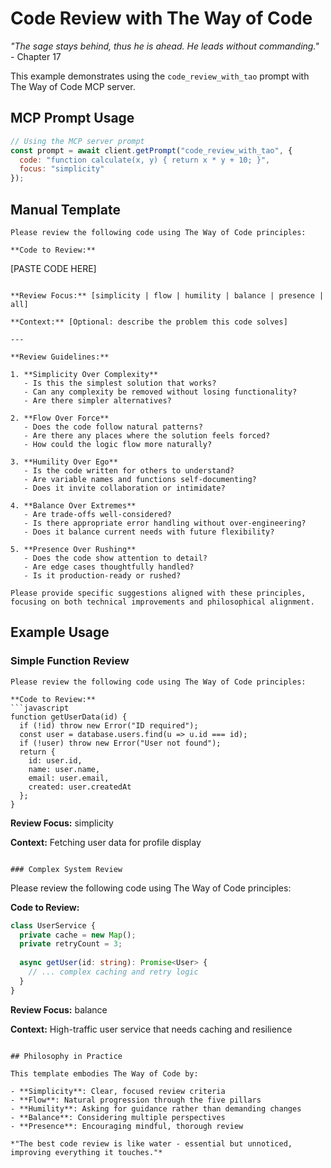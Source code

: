 # Code Review with The Way of Code

*"The sage stays behind, thus he is ahead. He leads without commanding."* - Chapter 17

This example demonstrates using the `code_review_with_tao` prompt with The Way of Code MCP server.

## MCP Prompt Usage

```javascript
// Using the MCP server prompt
const prompt = await client.getPrompt("code_review_with_tao", {
  code: "function calculate(x, y) { return x * y + 10; }",
  focus: "simplicity"
});
```

## Manual Template

```
Please review the following code using The Way of Code principles:

**Code to Review:**
```
[PASTE CODE HERE]
```

**Review Focus:** [simplicity | flow | humility | balance | presence | all]

**Context:** [Optional: describe the problem this code solves]

---

**Review Guidelines:**

1. **Simplicity Over Complexity**
   - Is this the simplest solution that works?
   - Can any complexity be removed without losing functionality?
   - Are there simpler alternatives?

2. **Flow Over Force**
   - Does the code follow natural patterns?
   - Are there any places where the solution feels forced?
   - How could the logic flow more naturally?

3. **Humility Over Ego**
   - Is the code written for others to understand?
   - Are variable names and functions self-documenting?
   - Does it invite collaboration or intimidate?

4. **Balance Over Extremes**
   - Are trade-offs well-considered?
   - Is there appropriate error handling without over-engineering?
   - Does it balance current needs with future flexibility?

5. **Presence Over Rushing**
   - Does the code show attention to detail?
   - Are edge cases thoughtfully handled?
   - Is it production-ready or rushed?

Please provide specific suggestions aligned with these principles, focusing on both technical improvements and philosophical alignment.
```

## Example Usage

### Simple Function Review
```
Please review the following code using The Way of Code principles:

**Code to Review:**
```javascript
function getUserData(id) {
  if (!id) throw new Error("ID required");
  const user = database.users.find(u => u.id === id);
  if (!user) throw new Error("User not found");
  return {
    id: user.id,
    name: user.name,
    email: user.email,
    created: user.createdAt
  };
}
```

**Review Focus:** simplicity

**Context:** Fetching user data for profile display
```

### Complex System Review
```
Please review the following code using The Way of Code principles:

**Code to Review:**
```typescript
class UserService {
  private cache = new Map();
  private retryCount = 3;
  
  async getUser(id: string): Promise<User> {
    // ... complex caching and retry logic
  }
}
```

**Review Focus:** balance

**Context:** High-traffic user service that needs caching and resilience
```

## Philosophy in Practice

This template embodies The Way of Code by:

- **Simplicity**: Clear, focused review criteria
- **Flow**: Natural progression through the five pillars
- **Humility**: Asking for guidance rather than demanding changes
- **Balance**: Considering multiple perspectives
- **Presence**: Encouraging mindful, thorough review

*"The best code review is like water - essential but unnoticed, improving everything it touches."* 